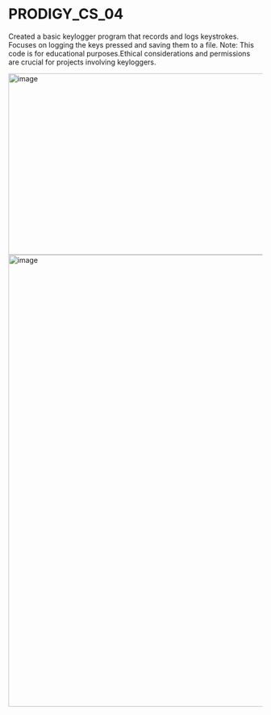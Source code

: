 # PRODIGY_CS_04
Created a basic keylogger program that records and logs keystrokes. Focuses on logging the keys pressed and saving them to a file.
Note: This code is for educational purposes.Ethical considerations and permissions are crucial for projects involving keyloggers.


<img width="840" height="360" alt="image" src="https://github.com/user-attachments/assets/49775f44-14ad-4e41-8f55-eb9f962f7991" />


<img width="756" height="897" alt="image" src="https://github.com/user-attachments/assets/68e01060-c4f8-4dd3-92bf-3ae50c4e656b" />
